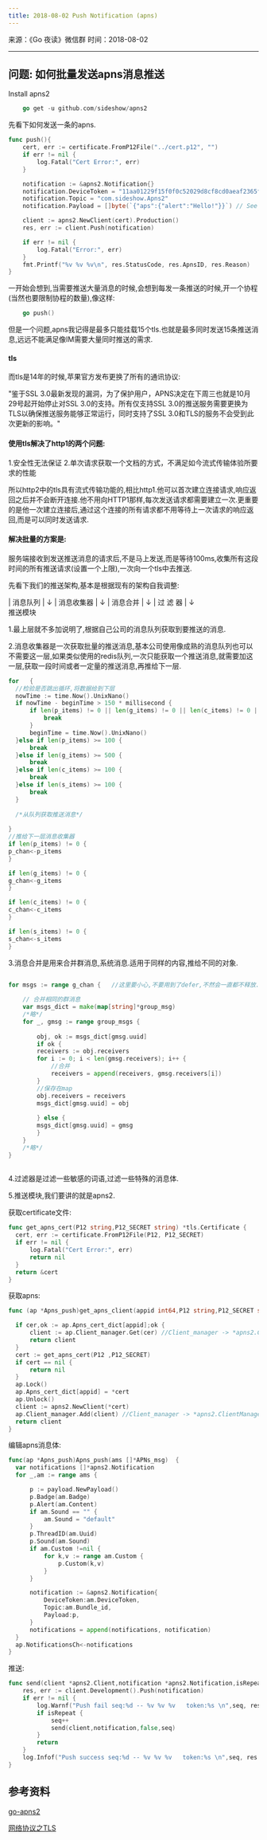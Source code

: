 ```yaml
---
title: 2018-08-02 Push Notification (apns)
---
```

来源：《Go 夜读》微信群
时间：2018-08-02

----
 
## 问题: 如何批量发送apns消息推送


Install apns2
```go
    go get -u github.com/sideshow/apns2
```


先看下如何发送一条的apns.
```go
func push(){
    cert, err := certificate.FromP12File("../cert.p12", "")
    if err != nil {
        log.Fatal("Cert Error:", err)
    }

    notification := &apns2.Notification{}
    notification.DeviceToken = "11aa01229f15f0f0c52029d8cf8cd0aeaf2365fe4cebc4af26cd6d76b7919ef7"
    notification.Topic = "com.sideshow.Apns2"
    notification.Payload = []byte(`{"aps":{"alert":"Hello!"}}`) // See Payload section below

    client := apns2.NewClient(cert).Production()
    res, err := client.Push(notification)

    if err != nil {
        log.Fatal("Error:", err)
    }
    fmt.Printf("%v %v %v\n", res.StatusCode, res.ApnsID, res.Reason)
}

```

一开始会想到,当需要推送大量消息的时候,会想到每发一条推送的时候,开一个协程(当然也要限制协程的数量),像这样:
```go
    go push()
```

但是一个问题,apns我记得是最多只能挂载15个tls.也就是最多同时发送15条推送消息,远远不能满足像IM需要大量同时推送的需求.

#### tls

而tls是14年的时候,苹果官方发布更换了所有的通讯协议:

"鉴于SSL 3.0最新发现的漏洞，为了保护用户，APNS决定在下周三也就是10月29号起开始停止对SSL 3.0的支持。所有仅支持SSL 3.0的推送服务需要更换为TLS以确保推送服务能够正常运行，同时支持了SSL 3.0和TLS的服务不会受到此次更新的影响。"

#### 使用tls解决了http1的两个问题:
1.安全性无法保证
2.单次请求获取一个文档的方式，不满足如今流式传输体验所要求的性能

所以http2中的tls具有流式传输功能的,相比http1.他可以首次建立连接请求,响应返回之后并不会断开连接.他不用向HTTP1那样,每次发送请求都需要建立一次.更重要的是他一次建立连接后,通过这个连接的所有请求都不用等待上一次请求的响应返回,而是可以同时发送请求.

####  解决批量的方案是:

服务端接收到发送推送消息的请求后,不是马上发送,而是等待100ms,收集所有这段时间的所有推送请求(设置一个上限),一次向一个tls中去推送.

先看下我们的推送架构,基本是根据现有的架构自我调整:

|  消息队列  |
        ↓
| 消息收集器 |
        ↓
 |  消息合并  |
        ↓
|  过 滤 器  |
        ↓        
  推送模块
  
  
  1.最上层就不多加说明了,根据自己公司的消息队列获取到要推送的消息.
  
  2.消息收集器是一次获取批量的推送消息,基本公司使用像成熟的消息队列也可以不需要这一层,如果类似使用的redis队列,一次只能获取一个推送消息,就需要加这一层,获取一段时间或者一定量的推送消息,再推给下一层.
  ```go
  for   {
    //检验是否跳出循环,将数据给到下层
    nowTime := time.Now().UnixNano()
    if nowTime - beginTime > 150 * millisecond {
        if len(p_items) != 0 || len(g_items) != 0 || len(c_items) != 0 || len(s_items) != 0  {
            break
        }
        beginTime = time.Now().UnixNano()
    }else if len(p_items) >= 100 {
        break
    }else if len(g_items) >= 500 {
        break
    }else if len(c_items) >= 100 {
        break
    }else if len(s_items) >= 100 {
        break
    }
    
    /*从队列获取推送消息*/
    
 }
 //推给下一层消息收集器
 if len(p_items) != 0 {
 p_chan<-p_items
 }
 
 if len(g_items) != 0 {
 g_chan<-g_items
 }
 
 if len(c_items) != 0 {
 c_chan<-c_items
 }
 
 if len(s_items) != 0 {
 s_chan<-s_items
 }
 
```
  
  
  3.消息合并是用来合并群消息,系统消息.适用于同样的内容,推给不同的对象.
```go

for msgs := range g_chan {   //这里要小心,不要用到了defer,不然会一直都不释放.
    
    // 合并相同的群消息
    var msgs_dict = make(map[string]*group_msg)
    /*略*/
    for _, gmsg := range group_msgs {
    
        obj, ok := msgs_dict[gmsg.uuid]
        if ok {
        receivers := obj.receivers
        for i := 0; i < len(gmsg.receivers); i++ {
            //合并
            receivers = append(receivers, gmsg.receivers[i])
        }
        //保存在map
        obj.receivers = receivers
        msgs_dict[gmsg.uuid] = obj
    
        } else {
        msgs_dict[gmsg.uuid] = gmsg
        }
    }
    /*略*/
}
  
```
  4.过滤器是过滤一些敏感的词语,过滤一些特殊的消息体.
  
  5.推送模块,我们要讲的就是apns2.
  
  获取certificate文件:
  ```go
  func get_apns_cert(P12 string,P12_SECRET string) *tls.Certificate {
    cert, err := certificate.FromP12File(P12, P12_SECRET)
    if err != nil {
        log.Fatal("Cert Error:", err)
        return nil
    }
    return &cert
  }
```
  
  
  获取apns:
  ```go
  func (ap *Apns_push)get_apns_client(appid int64,P12 string,P12_SECRET string) *apns2.Client {
  
    if cer,ok := ap.Apns_cert_dict[appid];ok {
        client := ap.Client_manager.Get(cer) //Client_manager -> *apns2.ClientManager
        return client
    }
    cert := get_apns_cert(P12 ,P12_SECRET)
    if cert == nil {
        return nil
    }
    ap.Lock()
    ap.Apns_cert_dict[appid] = *cert
    ap.Unlock()
    client := apns2.NewClient(*cert)
    ap.Client_manager.Add(client) //Client_manager -> *apns2.ClientManager
    return client
  }
```
  
  

编辑apns消息体:
  ```go
func(ap *Apns_push)Apns_push(ams []*APNs_msg)  {
    var notifications []*apns2.Notification
    for _,am := range ams {

        p := payload.NewPayload()
        p.Badge(am.Badge)
        p.Alert(am.Content)
        if am.Sound == "" {
            am.Sound = "default"
        }
        p.ThreadID(am.Uuid)
        p.Sound(am.Sound)
        if am.Custom !=nil {
            for k,v := range am.Custom {
                p.Custom(k,v)
            }
        }

        notification := &apns2.Notification{
            DeviceToken:am.DeviceToken,
            Topic:am.Bundle_id,
            Payload:p,
        }
        notifications = append(notifications, notification)
    }
    ap.NotificationsCh<-notifications
}
```

推送:
```go
func send(client *apns2.Client,notification *apns2.Notification,isRepeat bool,seq int64)  {
    res, err := client.Development().Push(notification)
    if err != nil {
        log.Warnf("Push fail seq:%d -- %v %v %v   token:%s \n",seq, res.StatusCode, res.ApnsID, res.Reason ,notification.DeviceToken)
        if isRepeat {
            seq++
            send(client,notification,false,seq)
        }
        return
    }
    log.Infof("Push success seq:%d -- %v %v %v   token:%s \n",seq, res.StatusCode, res.ApnsID, res.Reason ,notification.DeviceToken)
}
```

## 参考资料

 [go-apns2](https://github.com/sideshow/apns2)
 
 [网络协议之TLS](https://www.cnblogs.com/syfwhu/p/5219814.html)
